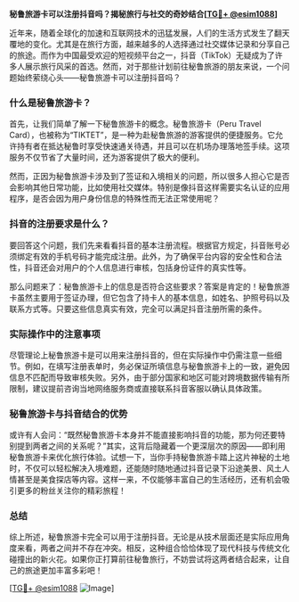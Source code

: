 **秘鲁旅游卡可以注册抖音吗？揭秘旅行与社交的奇妙结合[[TG💪+ @esim1088](https://t.me/s/esim1088)]**

近年来，随着全球化的加速和互联网技术的迅猛发展，人们的生活方式发生了翻天覆地的变化。尤其是在旅行方面，越来越多的人选择通过社交媒体记录和分享自己的旅途。而作为中国最受欢迎的短视频平台之一，抖音（TikTok）无疑成为了许多人展示旅行风采的首选。然而，对于那些计划前往秘鲁旅游的朋友来说，一个问题始终萦绕心头——秘鲁旅游卡可以注册抖音吗？

### 什么是秘鲁旅游卡？

首先，让我们简单了解一下秘鲁旅游卡的概念。秘鲁旅游卡（Peru Travel Card），也被称为“TIKTET”，是一种为赴秘鲁旅游的游客提供的便捷服务。它允许持有者在抵达秘鲁时享受快速通关待遇，并且可以在机场办理落地签手续。这项服务不仅节省了大量时间，还为游客提供了极大的便利。

然而，正因为秘鲁旅游卡涉及到了签证和入境相关的问题，所以很多人担心它是否会影响其他日常功能，比如使用社交媒体。特别是像抖音这样需要实名认证的应用程序，是否会因为用户身份信息的特殊性而无法正常使用呢？

### 抖音的注册要求是什么？

要回答这个问题，我们先来看看抖音的基本注册流程。根据官方规定，抖音账号必须绑定有效的手机号码才能完成注册。此外，为了确保平台内容的安全性和合法性，抖音还会对用户的个人信息进行审核，包括身份证件的真实性等。

那么问题来了：秘鲁旅游卡上的信息是否符合这些要求？答案是肯定的！秘鲁旅游卡虽然主要用于签证办理，但它包含了持卡人的基本信息，如姓名、护照号码以及联系方式等。只要这些信息真实有效，完全可以满足抖音注册所需的条件。

### 实际操作中的注意事项

尽管理论上秘鲁旅游卡是可以用来注册抖音的，但在实际操作中仍需注意一些细节。例如，在填写注册表单时，务必保证所填信息与秘鲁旅游卡上的一致，避免因信息不匹配而导致审核失败。另外，由于部分国家和地区可能对跨境数据传输有所限制，建议提前咨询当地网络服务商或直接联系抖音客服以确认具体政策。

### 秘鲁旅游卡与抖音结合的优势

或许有人会问：“既然秘鲁旅游卡本身并不能直接影响抖音的功能，那为何还要特别提到两者之间的关系呢？”其实，这背后隐藏着一个更深层次的原因——即利用秘鲁旅游卡来优化旅行体验。试想一下，当你手持秘鲁旅游卡踏上这片神秘的土地时，不仅可以轻松解决入境难题，还能随时随地通过抖音记录下沿途美景、风土人情甚至是美食探店等内容。这样一来，不仅能够丰富自己的生活经历，还有机会吸引更多的粉丝关注你的精彩旅程！

### 总结

综上所述，秘鲁旅游卡完全可以用于注册抖音。无论是从技术层面还是实际应用角度来看，两者之间并不存在冲突。相反，这种组合恰恰体现了现代科技与传统文化碰撞出的新火花。如果你正打算前往秘鲁旅行，不妨尝试将这两者结合起来，让自己的旅途更加丰富多彩吧！

[[TG💪+ @esim1088](https://t.me/s/esim1088) ![Image](https://i.postimg.cc/4NQfJmqS/Snipaste-2025-05-13-00-14-12.png)]